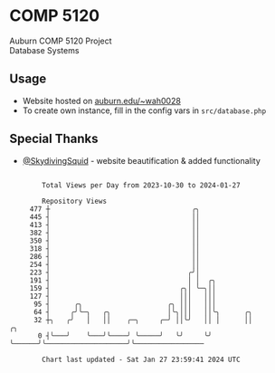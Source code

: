 # COMP 5120
Auburn COMP 5120 Project  
Database Systems

## Usage
- Website hosted on [auburn.edu/~wah0028](https://webhome.auburn.edu/~wah0028/)
- To create own instance, fill in the config vars in `src/database.php`

## Special Thanks
- [@SkydivingSquid](https://github.com/SkydivingSquid) - website beautification & added functionality

```

        Total Views per Day from 2023-10-30 to 2024-01-27

        Repository Views
     477 ┼                                   ╭╮
     445 ┤                                   ││
     413 ┤                                   ││
     382 ┤                                   ││
     350 ┤                                   ││
     318 ┤                                   ││
     286 ┤                                   ││
     254 ┤                                   ││
     223 ┤                                  ╭╯│
     191 ┤                                  │ │  ╭╮
     159 ┤                                ╭╮│ ╰─╮││
     127 ┤                                │││   │││
      95 ┤      ╭╮                     ╭╮ │││   │││
      64 ┤     ╭╯╰─╮   ╭╮              │╰╮│││   ││╰╮      ╭╮
      32 ┼╮   ╭╯   │   ││    ╭─╮     ╭─╯ ││╰╯   ││ │      ││                    ╭╮
       0 ┤╰───╯    ╰───╯╰────╯ ╰─────╯   ╰╯     ╰╯ ╰──────╯╰────────────────────╯╰─────────────────

        Chart last updated - Sat Jan 27 23:59:41 2024 UTC
        
```
